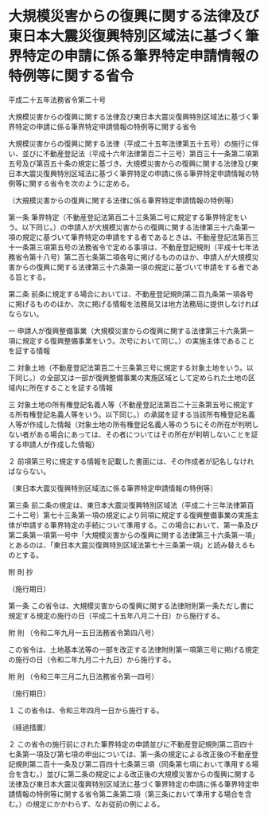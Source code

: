 # 大規模災害からの復興に関する法律及び東日本大震災復興特別区域法に基づく筆界特定の申請に係る筆界特定申請情報の特例等に関する省令

平成二十五年法務省令第二十号

大規模災害からの復興に関する法律及び東日本大震災復興特別区域法に基づく筆界特定の申請に係る筆界特定申請情報の特例等に関する省令

大規模災害からの復興に関する法律（平成二十五年法律第五十五号）の施行に伴い、並びに不動産登記法（平成十六年法律第百二十三号）第百三十一条第二項第五号及び第百五十条の規定に基づき、大規模災害からの復興に関する法律及び東日本大震災復興特別区域法に基づく筆界特定の申請に係る筆界特定申請情報の特例等に関する省令を次のように定める。

（大規模災害からの復興に関する法律に係る筆界特定申請情報の特例等）

第一条 筆界特定（不動産登記法第百二十三条第二号に規定する筆界特定をいう。以下同じ。）の申請人が大規模災害からの復興に関する法律第三十六条第一項の規定に基づいて筆界特定の申請をする者であるときは、不動産登記法第百三十一条第三項第五号の法務省令で定める事項は、不動産登記規則（平成十七年法務省令第十八号）第二百七条第二項各号に掲げるもののほか、申請人が大規模災害からの復興に関する法律第三十六条第一項の規定に基づいて申請をする者である旨とする。

第二条 前条に規定する場合においては、不動産登記規則第二百九条第一項各号に掲げるもののほか、次に掲げる情報を法務局又は地方法務局に提供しなければならない。

一 申請人が復興整備事業（大規模災害からの復興に関する法律第三十六条第一項に規定する復興整備事業をいう。次号において同じ。）の実施主体であることを証する情報

二 対象土地（不動産登記法第百二十三条第三号に規定する対象土地をいう。以下同じ。）の全部又は一部が復興整備事業の実施区域として定められた土地の区域内に所在することを証する情報

三 対象土地の所有権登記名義人等（不動産登記法第百二十三条第五号に規定する所有権登記名義人等をいう。以下同じ。）の承諾を証する当該所有権登記名義人等が作成した情報（対象土地の所有権登記名義人等のうちにその所在が判明しない者がある場合にあっては、その者についてはその所在が判明しないことを証する申請人が作成した情報）

２ 前項第三号に規定する情報を記載した書面には、その作成者が記名しなければならない。

（東日本大震災復興特別区域法に係る筆界特定申請情報の特例等）

第三条 前二条の規定は、東日本大震災復興特別区域法（平成二十三年法律第百二十二号）第七十三条第一項の規定により同項に規定する復興整備事業の実施主体が申請する筆界特定の手続について準用する。この場合において、第一条及び第二条第一項第一号中「大規模災害からの復興に関する法律第三十六条第一項」とあるのは、「東日本大震災復興特別区域法第七十三条第一項」と読み替えるものとする。

附 則 抄

（施行期日）

第一条 この省令は、大規模災害からの復興に関する法律附則第一条ただし書に規定する規定の施行の日（平成二十五年八月二十日）から施行する。

附 則 （令和二年九月一五日法務省令第四八号）

この省令は、土地基本法等の一部を改正する法律附則第一項第三号に掲げる規定の施行の日（令和二年九月二十九日）から施行する。

附 則 （令和三年三月二九日法務省令第一四号）

（施行期日）

１ この省令は、令和三年四月一日から施行する。

（経過措置）

２ この省令の施行前にされた筆界特定の申請並びに不動産登記規則第二百四十七条第一項及び第七項の申出については、第一条の規定による改正後の不動産登記規則第二百十一条及び第二百四十七条第三項（同条第七項において準用する場合を含む。）並びに第二条の規定による改正後の大規模災害からの復興に関する法律及び東日本大震災復興特別区域法に基づく筆界特定の申請に係る筆界特定申請情報の特例等に関する省令第二条第二項（第三条において準用する場合を含む。）の規定にかかわらず、なお従前の例による。
